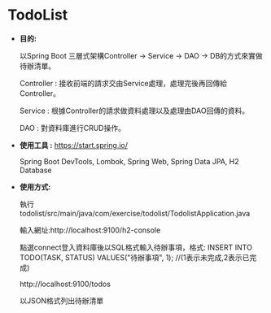 # TodoList
- **目的:**

    以Spring Boot 三層式架構Controller -> Service -> DAO -> DB的方式來實做待辦清單。

    Controller : 接收前端的請求交由Service處理，處理完後再回傳給Controller。

    Service : 根據Controller的請求做資料處理以及處理由DAO回傳的資料。

    DAO : 對資料庫進行CRUD操作。




- **使用工具 :** https://start.spring.io/

    Spring Boot DevTools, Lombok, Spring Web, Spring Data JPA, H2 Database





- **使用方式:**

    執行todolist/src/main/java/com/exercise/todolist/TodolistApplication.java
    
    輸入網址:http://localhost:9100/h2-console

    點選connect登入資料庫後以SQL格式輸入待辦事項，格式: INSERT INTO TODO(TASK, STATUS) VALUES("待辦事項", 1); //(1表示未完成,2表示已完成)

    http://localhost:9100/todos

    以JSON格式列出待辦清單
